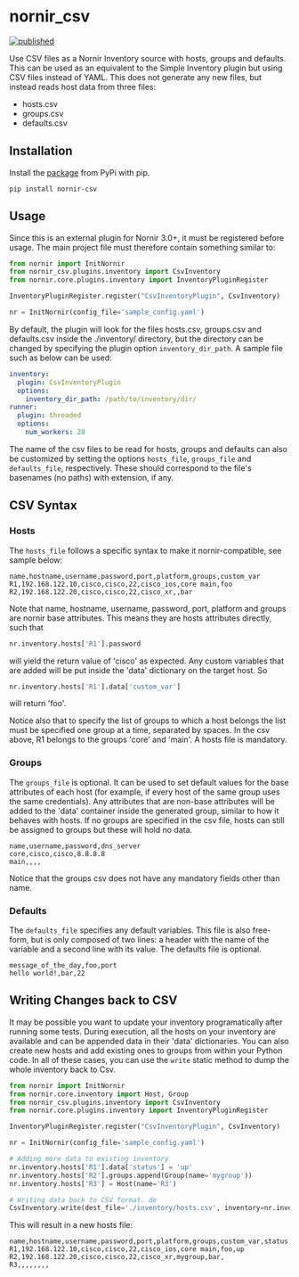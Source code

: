 # nornir_csv
[![published](https://static.production.devnetcloud.com/codeexchange/assets/images/devnet-published.svg)](https://developer.cisco.com/codeexchange/github/repo/matman26/nornir_csv)

Use CSV files as a Nornir Inventory source with hosts, groups and defaults.
This can be used as an equivalent to the Simple Inventory plugin but 
using CSV files instead of YAML. This does not generate any new files,
but instead reads host data from three files:
+ hosts.csv
+ groups.csv
+ defaults.csv

## Installation
Install the [package](https://pypi.org/project/nornir-csv/) from PyPi with pip.

```
pip install nornir-csv
```

## Usage
Since this is an external plugin for Nornir 3.0+, it must be registered
before usage. The main project file must therefore contain something similar to:

```python
from nornir import InitNornir
from nornir_csv.plugins.inventory import CsvInventory
from nornir.core.plugins.inventory import InventoryPluginRegister

InventoryPluginRegister.register("CsvInventoryPlugin", CsvInventory)

nr = InitNornir(config_file='sample_config.yaml')
```

By default, the plugin will look for the files hosts.csv, groups.csv and defaults.csv inside the 
./inventory/ directory, but the directory can be changed by specifying the plugin option 
`inventory_dir_path`. A sample file such as below can be used:

```yaml
inventory:
  plugin: CsvInventoryPlugin
  options:
    inventory_dir_path: /path/to/inventory/dir/
runner:
  plugin: threaded
  options:
    num_workers: 20
```

The name of the csv files to be read for hosts, groups and defaults can also be customized by setting the options `hosts_file`, `groups_file` and `defaults_file`, respectively. These should correspond to the file's basenames (no paths) with extension, if any.

## CSV Syntax
### Hosts
The `hosts_file` follows a specific syntax to make it nornir-compatible, see sample below:
```csv
name,hostname,username,password,port,platform,groups,custom_var
R1,192.168.122.10,cisco,cisco,22,cisco_ios,core main,foo
R2,192.168.122.20,cisco,cisco,22,cisco_xr,,bar
```

Note that name, hostname, username, password, port, platform and groups are nornir
base attributes. This means they are hosts attributes directly, such that
```python
nr.inventory.hosts['R1'].password
```

will yield the return value of 'cisco' as expected. Any custom variables that are
added will be put inside the 'data' dictionary on the target host. So

```python
nr.inventory.hosts['R1'].data['custom_var']
```

will return 'foo'.

Notice also that to specify the list of groups to which a host belongs the list must be 
specified one group at a time, separated by spaces. In the csv above, R1 belongs to the
groups 'core' and 'main'. A hosts file is mandatory.

### Groups
The `groups_file` is optional. It can be used to set 
default values for the base attributes of each host (for example, if every host of the same
group uses the same credentials). Any attributes that are non-base attributes will
be added to the 'data' container inside the generated group, similar to how it 
behaves with hosts. If no groups are specified in the csv file, hosts can still be assigned 
to groups but these will hold no data.

```csv
name,username,password,dns_server
core,cisco,cisco,8.8.8.8
main,,,,
```

Notice that the groups csv does not have any mandatory fields other than name.

### Defaults
The `defaults_file` specifies any default variables. This file is also free-form, but is only 
composed of two lines: a header with the name of the variable and a second line with 
its value. The defaults file is optional.

```csv
message_of_the_day,foo,port
hello world!,bar,22
```

## Writing Changes back to CSV
It may be possible you want to update your inventory programatically after running some
tests. During execution, all the hosts on your inventory are available and can be appended
data in their 'data' dictionaries. You can also create new hosts and add existing ones to
groups from within your Python code. In all of these cases, you can use the `write`
static method to dump the whole inventory back to Csv.

```python
from nornir import InitNornir
from nornir.core.inventory import Host, Group
from nornir_csv.plugins.inventory import CsvInventory
from nornir.core.plugins.inventory import InventoryPluginRegister

InventoryPluginRegister.register("CsvInventoryPlugin", CsvInventory)

nr = InitNornir(config_file='sample_config.yaml')

# Adding more data to existing inventory
nr.inventory.hosts['R1'].data['status'] = 'up'
nr.inventory.hosts['R2'].groups.append(Group(name='mygroup'))
nr.inventory.hosts['R3'] = Host(name='R3')

# Writing data back to CSV format. de
CsvInventory.write(dest_file='./inventory/hosts.csv', inventory=nr.inventory)
```

This will result in a new hosts file:
```csv
name,hostname,username,password,port,platform,groups,custom_var,status
R1,192.168.122.10,cisco,cisco,22,cisco_ios,core main,foo,up
R2,192.168.122.20,cisco,cisco,22,cisco_xr,mygroup,bar,
R3,,,,,,,,
```

